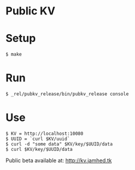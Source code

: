 Public KV
=========

Setup
=====
```
$ make
```

Run
===

```
$ _rel/pubkv_release/bin/pubkv_release console
```

Use
===

```
$ KV = http://localhost:10080
$ UUID = `curl $KV/uuid`
$ curl -d "some data" $KV/key/$UUID/data
$ curl $KV/key/$UUID/data
```

Public beta available at: http://kv.jamhed.tk
